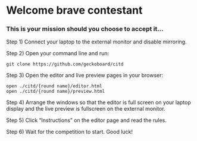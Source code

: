 # Welcome brave contestant
### This is your mission should you choose to accept it…

Step 1) Connect your laptop to the external monitor and disable mirroring.

Step 2) Open your command line and run:
```
git clone https://github.com/geckoboard/citd
```

Step 3) Open the editor and live preview pages in your browser:

```
open ./citd/{round name}/editor.html
open ./citd/{round name}/preview.html
```

Step 4) Arrange the windows so that the editor is full screen on your laptop display and the live preview is fullscreen on the external monitor.

Step 5) Click “Instructions” on the editor page and read the rules.

Step 6) Wait for the competition to start. Good luck!
